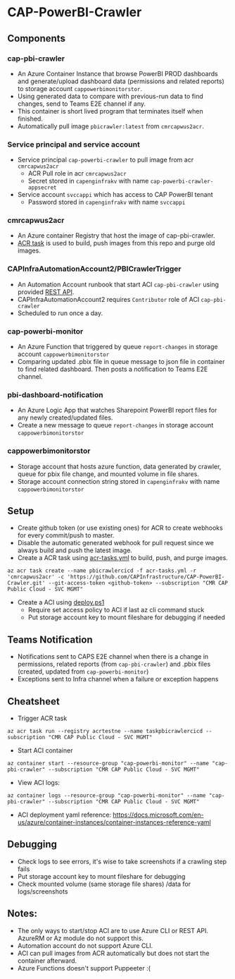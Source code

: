 # CAP-PowerBI-Crawler

## Components
### cap-pbi-crawler
* An Azure Container Instance that browse PowerBI PROD dashboards and generate/upload dashboard data (permissions and related reports) to storage account `cappowerbimonitorstor`.
* Using generated data to compare with previous-run data to find changes, send to Teams E2E channel if any.
* This container is short lived program that terminates itself when finished.
* Automatically pull image `pbicrawler:latest` from `cmrcapwus2acr`.

### Service principal and service account
* Service principal `cap-powerbi-crawler` to pull image from acr `cmrcapwus2acr` 
  * ACR Pull role in acr `cmrcapwus2acr` 
  * Secret stored in `capenginfrakv` with name `cap-powerbi-crawler-appsecret`
* Service account `svccappi` which has access to CAP PowerBI tenant
  * Password stored in `capenginfrakv` with name `svccappi`

### cmrcapwus2acr
* An Azure container Registry that host the image of cap-pbi-crawler.
* [ACR task](https://github.com/CAPInfrastructure/CAP-PowerBI-Crawler/blob/master/acr-tasks.yml) is used to build, push images from this repo and purge old images.

### CAPInfraAutomationAccount2/PBICrawlerTrigger
* An Automation Account runbook that start ACI `cap-pbi-crawler` using provided [REST API](https://docs.microsoft.com/en-us/rest/api/container-instances/containergroups/start).
* CAPInfraAutomationAccount2 requires `Contributor` role of ACI `cap-pbi-crawler`
* Scheduled to run once a day.

### cap-powerbi-monitor
* An Azure Function that triggered by queue `report-changes` in storage account `cappowerbimonitorstor`
* Comparing updated .pbix file in queue message to json file in container to find related dashboard. Then posts a notification to Teams E2E channel.

### pbi-dashboard-notification
* An Azure Logic App that watches Sharepoint PowerBI report files for any newly created/updated files.
* Create a new message to queue `report-changes` in storage account `cappowerbimonitorstor`

### cappowerbimonitorstor
* Storage account that hosts azure function, data generated by crawler, queue for pbix file change, and mounted volume in file shares.
* Storage account connection string stored in `capenginfrakv` with name `cappowerbimonitorstor`

## Setup
* Create github token (or use existing ones) for ACR to create webhooks for every commit/push to master.
* Disable the automatic generated webhook for pull request since we always build and push the latest image.
* Create a ACR task using [acr-tasks.yml](https://github.com/CAPInfrastructure/CAP-PowerBI-Crawler/blob/master/acr-tasks.yml) to build, push, and purge images.
```
az acr task create --name pbicrawlercicd -f acr-tasks.yml -r 'cmrcapwus2acr' -c 'https://github.com/CAPInfrastructure/CAP-PowerBI-Crawler.git' --git-access-token <github-token> --subscription "CMR CAP Public Cloud - SVC MGMT"
```
* Create a ACI using [deploy.ps1](https://github.com/CAPInfrastructure/CAP-PowerBI-Crawler/blob/master/deploy.ps1)
  * Require set access policy to ACI if last az cli command stuck
  * Put storage account key to mount fileshare for debugging if needed

## Teams Notification
* Notifications sent to CAPS E2E channel when there is a change in permissions, related reports (from `cap-pbi-crawler`) and .pbix files (created, updated from `cap-powerbi-monitor`)
* Exceptions sent to Infra channel when a failure or exception happens

## Cheatsheet
* Trigger ACR task
```
az acr task run --registry acrtestne --name taskpbicrawlercicd --subscription "CMR CAP Public Cloud - SVC MGMT"
```
* Start ACI container
```
az container start --resource-group "cap-powerbi-monitor" --name "cap-pbi-crawler" --subscription "CMR CAP Public Cloud - SVC MGMT"
```
* View ACI logs:
```
az container logs --resource-group "cap-powerbi-monitor" --name "cap-pbi-crawler" --subscription "CMR CAP Public Cloud - SVC MGMT"
```
* ACI deployment yaml reference: https://docs.microsoft.com/en-us/azure/container-instances/container-instances-reference-yaml

## Debugging
* Check logs to see errors, it's wise to take screenshots if a crawling step fails
* Put storage account key to mount fileshare for debugging
* Check mounted volume (same storage file shares) /data for logs/screenshots

## Notes:
* The only ways to start/stop ACI are to use Azure CLI or REST API. AzureRM or Az module do not support this.
* Automation account do not support Azure CLI.
* ACI can pull images from ACR automatically but does not start the container afterward.
* Azure Functions doesn't support Puppeeter :(
